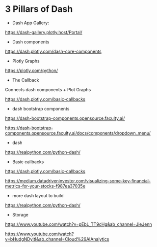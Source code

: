 # 3 Pillars of Dash


- Dash App Gallery:

https://dash-gallery.plotly.host/Portal/ 


- Dash components

https://dash.plotly.com/dash-core-components 

- Plotly Graphs

https://plotly.com/python/ 

- The Callback

Connects dash components + Plot Graphs


https://dash.plotly.com/basic-callbacks 

- dash bootstrap components

https://dash-bootstrap-components.opensource.faculty.ai/

https://dash-bootstrap-components.opensource.faculty.ai/docs/components/dropdown_menu/ 


- dash  

https://realpython.com/python-dash/ 


- Basic callbacks 

https://dash.plotly.com/basic-callbacks 

https://medium.datadriveninvestor.com/visualizing-some-key-financial-metrics-for-your-stocks-f987ea37035e


- more dash layout to build 

https://realpython.com/python-dash/

- Storage 

https://www.youtube.com/watch?v=pEbL_TT9cHg&ab_channel=JieJenn 

https://www.youtube.com/watch?v=bHudgNDyltI&ab_channel=Cloud%26AIAnalytics


